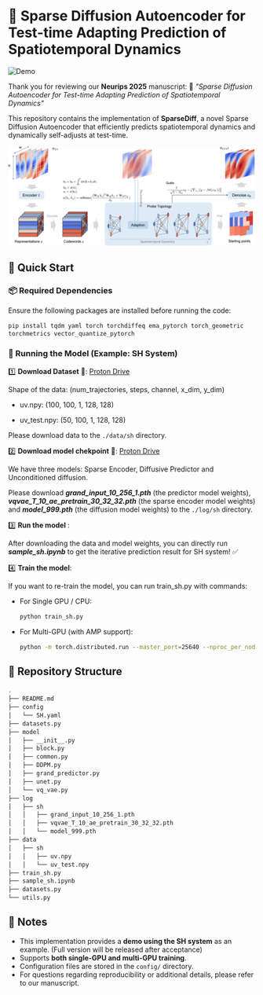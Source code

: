 # 🌠 Sparse Diffusion Autoencoder for Test-time Adapting Prediction of Spatiotemporal Dynamics

![Demo](assets/comparison.gif)

Thank you for reviewing our **Neurips 2025** manuscript: 📄 *"Sparse Diffusion Autoencoder for Test-time Adapting Prediction of Spatiotemporal Dynamics"*

This repository contains the implementation of **SparseDiff**, a novel Sparse Diffusion Autoencoder that efficiently predicts spatiotemporal dynamics and dynamically self-adjusts at test-time.

![image](assets/SparseDiff_method.png)




## 🚀 Quick Start

### 📦 Required Dependencies

Ensure the following packages are installed before running the code:

```
pip install tqdm yaml torch torchdiffeq ema_pytorch torch_geometric torchmetrics vector_quantize_pytorch
```





### 🏃 Running the Model (Example: SH System)

1️⃣ **Download Dataset** 📂: [Proton Drive](https://drive.proton.me/urls/N82NDP08F0#8tnsb0S120iT)

Shape of the data:  (num_trajectories, steps, channel, x_dim, y_dim)

- uv.npy: (100, 100, 1, 128, 128)

- uv_test.npy: (50, 100, 1, 128, 128)

Please download data to the `./data/sh` directory. 
  
2️⃣ **Download model chekpoint** 📂: [Proton Drive](https://drive.proton.me/urls/N82NDP08F0#8tnsb0S120iT)

We have three models: Sparse Encoder, Diffusive Predictor and Unconditioned diffusion.

Please download ***grand_input_10_256_1.pth*** (the predictor model weights), ***vqvae_T_10_ae_pretrain_30_32_32.pth*** (the sparse encoder model weights) and ***model_999.pth*** (the diffusion model weights) to the `./log/sh` directory. 

3️⃣ **Run the model** :

After downloading the data and model weights, you can directly run ***sample_sh.ipynb*** to get the iterative prediction result for SH system! ✅


4️⃣ **Train the model**:

If you want to re-train the model, you can run train_sh.py with commands:

- For Single GPU / CPU:

  ```sh
  python train_sh.py
  ```

- For Multi-GPU (with AMP support):

  ```sh
  python -m torch.distributed.run --master_port=25640 --nproc_per_node=8 train_sh.py --use_amp --multi_gpu --system sh
  ```





## 📁 Repository Structure

```sh
.
├── README.md
├── config
│   └── SH.yaml
├── datasets.py
├── model
│   ├── __init__.py
│   ├── block.py
│   ├── common.py
│   ├── DDPM.py
│   ├── grand_predictor.py
│   ├── unet.py
│   └── vq_vae.py
├── log
│   ├── sh
│   │   ├── grand_input_10_256_1.pth
│   │   ├── vqvae_T_10_ae_pretrain_30_32_32.pth
│   │   └── model_999.pth 
├── data
│   ├── sh
│   │   ├── uv.npy
│   │   └── uv_test.npy
├── train_sh.py
├── sample_sh.ipynb
├── datasets.py
└── utils.py
```





## 📌 Notes

- This implementation provides a **demo using the SH system** as an example. (Full version will be released after acceptance)
- Supports **both single-GPU and multi-GPU training**.
- Configuration files are stored in the `config/` directory.
- For questions regarding reproducibility or additional details, please refer to our manuscript.
